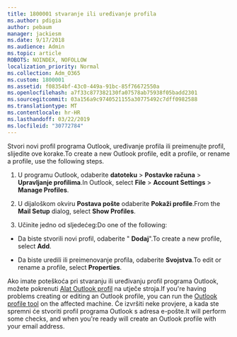 ```yaml
---
title: 1800001 stvaranje ili uređivanje profila
ms.author: pdigia
author: pebaum
manager: jackiesm
ms.date: 9/17/2018
ms.audience: Admin
ms.topic: article
ROBOTS: NOINDEX, NOFOLLOW
localization_priority: Normal
ms.collection: Adm_O365
ms.custom: 1800001
ms.assetid: f08354bf-43c0-449a-91bc-85f76672550a
ms.openlocfilehash: a7f33c877382130fa07578ab75938f05badd2301
ms.sourcegitcommit: 03a156a9c9740521155a30775492c7dff0982588
ms.translationtype: MT
ms.contentlocale: hr-HR
ms.lasthandoff: 03/22/2019
ms.locfileid: "30772784"
---
```

<span data-ttu-id="48fbc-102">Stvori novi profil programa Outlook, uređivanje profila ili preimenujte profil, slijedite ove korake.</span><span class="sxs-lookup"><span data-stu-id="48fbc-102">To create a new Outlook profile, edit a profile, or rename a profile, use the following steps.</span></span>
  
1. <span data-ttu-id="48fbc-103">U programu Outlook, odaberite **datoteku** \> **Postavke računa** \> **Upravljanje profilima**.</span><span class="sxs-lookup"><span data-stu-id="48fbc-103">In Outlook, select **File** \> **Account Settings** \> **Manage Profiles**.</span></span>
    
2. <span data-ttu-id="48fbc-104">U dijaloškom okviru **Postava pošte** odaberite **Pokaži profile**.</span><span class="sxs-lookup"><span data-stu-id="48fbc-104">From the **Mail Setup** dialog, select **Show Profiles**.</span></span>
    
3. <span data-ttu-id="48fbc-105">Učinite jedno od sljedećeg:</span><span class="sxs-lookup"><span data-stu-id="48fbc-105">Do one of the following:</span></span>
    
  - <span data-ttu-id="48fbc-106">Da biste stvorili novi profil, odaberite " **Dodaj**".</span><span class="sxs-lookup"><span data-stu-id="48fbc-106">To create a new profile, select **Add**.</span></span>
    
  - <span data-ttu-id="48fbc-107">Da biste uredili ili preimenovanje profila, odaberite **Svojstva**.</span><span class="sxs-lookup"><span data-stu-id="48fbc-107">To edit or rename a profile, select **Properties**.</span></span>
    
<span data-ttu-id="48fbc-108">Ako imate poteškoća pri stvaranju ili uređivanju profil programa Outlook, možete pokrenuti [Alat Outlook profil](https://aka.ms/SaRA-OutlookSetupProfile) na utječe stroja.</span><span class="sxs-lookup"><span data-stu-id="48fbc-108">If you're having problems creating or editing an Outlook profile, you can run the [Outlook profile tool](https://aka.ms/SaRA-OutlookSetupProfile) on the affected machine.</span></span> <span data-ttu-id="48fbc-109">Će izvršiti neke provjere, a kada ste spremni će stvoriti profil programa Outlook s adresa e-pošte.</span><span class="sxs-lookup"><span data-stu-id="48fbc-109">It will perform some checks, and when you're ready will create an Outlook profile with your email address.</span></span> 
  


